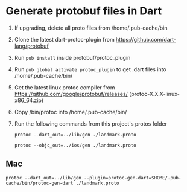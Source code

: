 # Generate protobuf files in Dart
1. If upgrading, delete all proto files from /home/.pub-cache/bin
1. Clone the latest dart-protoc-plugin from https://github.com/dart-lang/protobuf
1. Run `pub install` inside protobuf/protoc_plugin
1. Run `pub global activate protoc_plugin` to get .dart files into /home/.pub-cache/bin/
1. Get the latest linux protoc compiler from https://github.com/google/protobuf/releases/ (protoc-X.X.X-linux-x86_64.zip)
1. Copy /bin/protoc into /home/.pub-cache/bin/
1. Run the following commands from this project's protos folder

    ```protoc --dart_out=../lib/gen ./landmark.proto```
    
    ```protoc --objc_out=../ios/gen ./landmark.proto```


## Mac
```
protoc --dart_out=../lib/gen --plugin=protoc-gen-dart=$HOME/.pub-cache/bin/protoc-gen-dart ./landmark.proto
```